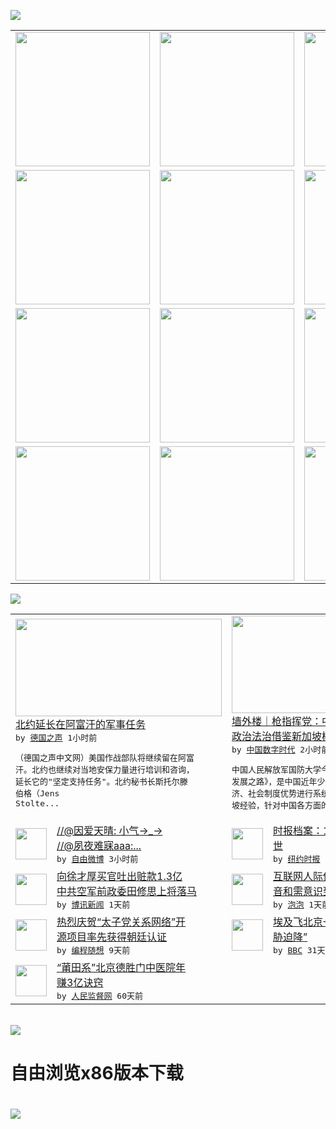 

<a href="https://github.com/greatfire/z/raw/master/FreeBrowser.apk"><img src="https://raw.githubusercontent.com/greatfire/wiki/master/x/header.png" /></a><table><tr><td width="262" align="center" valign="center"><a href="https://github.com/greatfire/wiki/wiki/nyt" title="纽约时报中文网 国际纵览"><img src="https://raw.githubusercontent.com/greatfire/wiki/master/x/nyt_flag.png" width="215"/></a></td><td width="262" align="center" valign="center"><a href="https://github.com/greatfire/wiki/wiki/dw" title=""><img src="https://raw.githubusercontent.com/greatfire/wiki/master/x/dw_flag.png" width="215"/></a></td><td width="262" align="center" valign="center"><a href="https://github.com/greatfire/wiki/wiki/rmjd" title=""><img src="https://raw.githubusercontent.com/greatfire/wiki/master/x/rmjd_flag.png" width="215"/></a></td></tr><tr><td width="262" align="center" valign="center"><a href="https://github.com/paopaonetizen/website" title="泡泡 - 未经审查的互联网信息"><img src="https://raw.githubusercontent.com/greatfire/wiki/master/x/pp_flag.png" width="215"/></a></td><td width="262" align="center" valign="center"><a href="https://github.com/getlantern/mirror" title="以及自由微博和GreatFire.org官方中文论坛"><img src="https://raw.githubusercontent.com/greatfire/wiki/master/x/lantern_flag.png" width="215"/></a></td><td width="262" align="center" valign="center"><a href="https://github.com/cdtmirrors/m/" title=""><img src="https://raw.githubusercontent.com/greatfire/wiki/master/x/cdt_flag.png" width="215"/></a></td></tr><tr><td width="262" align="center" valign="center"><a href="https://github.com/program-think/blog" title="编程随想的博客"><img src="https://raw.githubusercontent.com/greatfire/wiki/master/x/pt_flag.png" width="215"/></a></td><td width="262" align="center" valign="center"><a href="https://github.com/greatfire/wiki/wiki/bbc" title=""><img src="https://raw.githubusercontent.com/greatfire/wiki/master/x/bbc_flag.png" width="215"/></a></td><td width="262" align="center" valign="center"><a href="https://github.com/freeweibo/s" title="自由微博 - 匿名和不受屏蔽的新浪微博搜索"><img src="https://raw.githubusercontent.com/greatfire/wiki/master/x/fw_flag.png" width="215"/></a></td></tr><tr><td width="262" align="center" valign="center"><a href="https://github.com/greatfire/wiki/wiki/google" title=""><img src="https://raw.githubusercontent.com/greatfire/wiki/master/x/google_flag.png" width="215"/></a></td><td width="262" align="center" valign="center"><a href="https://github.com/bxnews/boxun" title=""><img src="https://raw.githubusercontent.com/greatfire/wiki/master/x/bx_flag.png" width="215"/></a></td><td width="262" align="center" valign="center"><a href="https://github.com/greatfire/wiki/wiki/open-source" title="欢迎访问GreatFire.org开发者项目网站"><img src="https://raw.githubusercontent.com/greatfire/wiki/master/x/open-source_flag.png" width="215"/></a></td></tr></table><img src="https://raw.githubusercontent.com/greatfire/wiki/master/x/newsfeed text.png" /><table cols="4"><tr><td colspan="2" width="380"><a href="http://dw.com/p/1JMKt?maca=chi-GK-text-greatfire-all-chinese-15625-xml-mrss"><img src="http://www.dw.com/image/0,,19389905_302,00.jpg" width="330" height="156"/></a></br><a href="http://dw.com/p/1JMKt?maca=chi-GK-text-greatfire-all-chinese-15625-xml-mrss">北约延长在阿富汗的军事任务</a></br><kbd> by <a href="http://dw.de">德国之声</a> 1小时前 </kbd></br><pre>（德国之声中文网）美国作战部队将继续留在阿富<br/>汗。北约也继续对当地安保力量进行培训和咨询，<br/>延长它的"坚定支持任务"。北约秘书长斯托尔滕<br/>伯格（Jens Stolte...</pre></td><td colspan="2" width="380"><a href="http://feedproxy.google.com/~r/chinadigitaltimes/zKps/~3/Q0nsyJNBRrU/"><img src="http://i1.wp.com/chinadigitaltimes.net/chinese/files/2016/07/6298156bjw1f5gjgb6qs4j20cc0goab2.jpg?resize=356%2C481" width="330" height="156"/></a></br><a href="http://feedproxy.google.com/~r/chinadigitaltimes/zKps/~3/Q0nsyJNBRrU/">墙外楼｜枪指挥党：中国军部出书为政改献议<br/> 政治法治借鉴新加坡模式</a></br><kbd> by <a href="http://chinadigitaltimes.net/chinese/">中国数字时代</a> 2小时前 </kbd></br><pre>中国人民解放军国防大学今年3月出版的《新加坡<br/>发展之路》，是中国近年少有的对新加坡政治、经<br/>济、社会制度优势进行系统化分析，同时借鉴新加<br/>坡经验，针对中国各方面的改革...</pre></td></tr><tr><td><img src="http://ww1.sinaimg.cn/large/006udSHSjw1f5nvjf6zkuj30d60dqjsi.jpg" width="50" height="50"/></td><td width="280"><a href="https://freeweibo.com/weibo/3995455086447778">//@因爱天晴: 小气→_→<br/>//@夙夜难寐aaa:...</a></br><kbd> by <a href="https://freeweibo.com/">自由微博</a> 3小时前 </kbd></td><td><img src="https://static01.nyt.com/images/2016/07/08/world/cn-c00yejianying-sf-copy/cn-c00yejianying-sf-copy-jumbo-v2.png" width="50" height="50"/></td><td width="280"><a href="https://d7odklm2qes9e.cloudfront.net/china/20160705/yejianying/">时报档案：1986年叶剑英逝<br/>世</a></br><kbd> by <a href="http://m.cn.nytimes.com/">纽约时报</a> 12小时前 </kbd></td></tr><tr><td><img src="http://www.boxun.com/news/images/2016/07/201607090411china1.jpg" width="50" height="50"/></td><td width="280"><a href="http://www.boxun.com/news/gb/china/2016/07/201607090411.shtml">向徐才厚买官吐出赃款1.3亿<br/>中共空军前政委田修思上将落马</a></br><kbd> by <a href="http://www.boxun.com">博讯新闻</a> 1天前 </kbd></td><td><img src="https://pao-pao.net/sites/pao-pao.net/files/styles/large/public/wen_zhong_tu_1_.jpg?itok=i8X1oQPy" width="50" height="50"/></td><td width="280"><a href="https://pao-pao.net/article/716">互联网人际传播：无意识中的噪<br/>音和需意识到的语境</a></br><kbd> by <a href="https://pao-pao.net">泡泡</a> 1天前 </kbd></td></tr><tr><td><img src="https://raw.githubusercontent.com/greatfire/wiki/master/x/pt_logo.png" width="50" height="50"/></td><td width="280"><a href="http://feedproxy.google.com/~r/programthink/~3/-EmAkH3jRnY/github-take-down-zhao-repository.html">热烈庆贺“太子党关系网络”开<br/>源项目率先获得朝廷认证</a></br><kbd> by <a href="http://program-think.blogspot.com">编程随想</a> 9天前 </kbd></td><td><img src="http://a.files.bbci.co.uk/worldservice/live/assets/images/2016/05/19/160519172724_egypt_air_plane_144x81__nocredit.jpg" width="50" height="50"/></td><td width="280"><a href="http://www.bbc.com/zhongwen/simp/world/2016/06/160608_egypt_china_flight_uzbekistan">埃及飞北京一架客机“因炸弹威<br/>胁迫降”</a></br><kbd> by <a href="http://www.bbc.co.uk/zhongwen/simp">BBC</a> 31天前 </kbd></td></tr><tr><td><img src="http://www.rmjdw.com/uploads/160510/3-1605102102421C.jpg" width="50" height="50"/></td><td width="280"><a href="http://www.rmjdw.com//tebiebaodao/20160510/15526.html">“莆田系”北京德胜门中医院年<br/>赚3亿诀窍 </a></br><kbd> by <a href="http://www.rmjdw.com/">人民监督网</a> 60天前 </kbd></td></table></br><a href="https://github.com/greatfire/z/raw/master/FreeBrowser.apk"><img src="https://raw.githubusercontent.com/greatfire/wiki/master/x/download app.png" /></a><h1>自由浏览x86版本下载<h1><a href="https://github.com/greatfire/z/raw/master/FreeBrowser-x86.apk"><img src="https://raw.githubusercontent.com/greatfire/images/master/fb86.qr.png" /></a>
